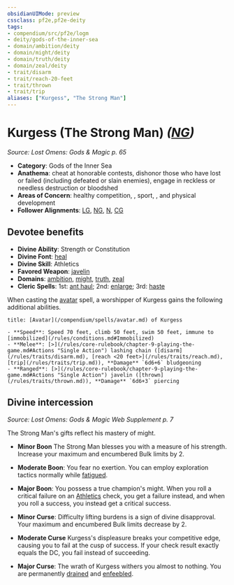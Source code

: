 ```yaml
---
obsidianUIMode: preview
cssclass: pf2e,pf2e-deity
tags:
- compendium/src/pf2e/logm
- deity/gods-of-the-inner-sea
- domain/ambition/deity
- domain/might/deity
- domain/truth/deity
- domain/zeal/deity
- trait/disarm
- trait/reach-20-feet
- trait/thrown
- trait/trip
aliases: ["Kurgess", "The Strong Man"]
---
```

# Kurgess (The Strong Man) *([NG](/rules/traits/neutral-good-b1.md))*  
*Source: Lost Omens: Gods & Magic p. 65*  

- **Category**: Gods of the Inner Sea
- **Anathema**: cheat at honorable contests, dishonor those who have lost or failed (including defeated or slain enemies), engage in reckless or needless destruction or bloodshed
- **Areas of Concern**: healthy competition, , sport, , and physical development
- **Follower Alignments**: [LG](/rules/traits/lawful-goo-b1.md), [NG](/rules/traits/neutral-good-b1.md), [N](/rules/traits/neutral-b1.md), [CG](/rules/traits/chaotic-good-b1.md)

## Devotee benefits

- **Divine Ability**: Strength or Constitution
- **Divine Font**: [heal](/compendium/spells/heal.md)
- **Divine Skill**: Athletics
- **Favored Weapon**: [javelin](/compendium/equipment/items/javelin.md)
- **Domains**: [ambition](/compendium/setting/domains.md#Ambition), [might](/compendium/setting/domains.md#Might), [truth](/compendium/setting/domains.md#Truth), [zeal](/compendium/setting/domains.md#Zeal)
- **Cleric Spells**: 1st: [ant haul](/compendium/spells/ant-haul.md); 2nd: [enlarge](/compendium/spells/enlarge.md); 3rd: [haste](/compendium/spells/haste.md)

When casting the [avatar](/compendium/spells/avatar.md) spell, a worshipper of Kurgess gains the following additional abilities.

```ad-embed-avatar
title: [Avatar](/compendium/spells/avatar.md) of Kurgess

- **Speed**: Speed 70 feet, climb 50 feet, swim 50 feet, immune to [immobilized](/rules/conditions.md#Immobilized)
- **Melee**: [>](/rules/core-rulebook/chapter-9-playing-the-game.md#Actions "Single Action") lashing chain ([disarm](/rules/traits/disarm.md), [reach <20 feet>](/rules/traits/reach.md), [trip](/rules/traits/trip.md)), **Damage** `6d6+6` bludgeoning
- **Ranged**: [>](/rules/core-rulebook/chapter-9-playing-the-game.md#Actions "Single Action") javelin ([thrown](/rules/traits/thrown.md)), **Damage** `6d6+3` piercing
```

## Divine intercession
*Source: Lost Omens: Gods & Magic Web Supplement p. 7*

The Strong Man's gifts reflect his mastery of might.

- **Minor Boon** The Strong Man blesses you with a measure of his strength. Increase your maximum and encumbered Bulk limits by 2.
- **Moderate Boon**: You fear no exertion. You can employ exploration tactics normally while [fatigued](/rules/conditions.md#Fatigued).
- **Major Boon**: You possess a true champion's might. When you roll a critical failure on an [Athletics](/compendium/skills.md#Athletics) check, you get a failure instead, and when you roll a success, you instead get a critical success.

- **Minor Curse**: Difficulty lifting burdens is a sign of divine disapproval. Your maximum and encumbered Bulk limits decrease by 2.
- **Moderate Curse** Kurgess's displeasure breaks your competitive edge, causing you to fail at the cusp of success. If your check result exactly equals the DC, you fail instead of succeeding.
- **Major Curse**: The wrath of Kurgess withers you almost to nothing. You are permanently [drained](/rules/conditions.md#Drained) and [enfeebled](/rules/conditions.md#Enfeebled).